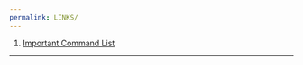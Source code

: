 ```yaml
---
permalink: LINKS/
---
```


1. [Important Command List](https://www.hostbillo.com/blog/70-windows-cmd-commands-list/)

___

